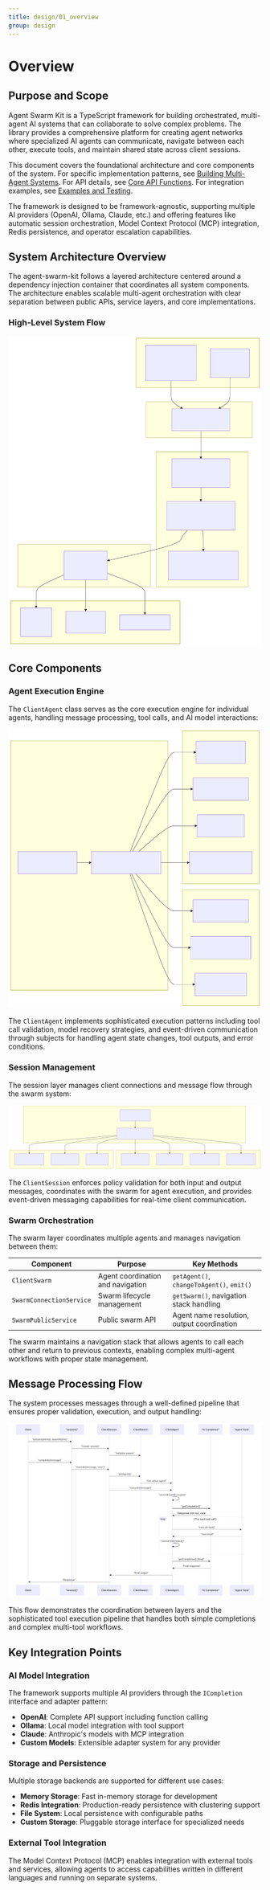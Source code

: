 ```yaml
---
title: design/01_overview
group: design
---
```


# Overview

## Purpose and Scope

Agent Swarm Kit is a TypeScript framework for building orchestrated, multi-agent AI systems that can collaborate to solve complex problems. The library provides a comprehensive platform for creating agent networks where specialized AI agents can communicate, navigate between each other, execute tools, and maintain shared state across client sessions.

This document covers the foundational architecture and core components of the system. For specific implementation patterns, see [Building Multi-Agent Systems](./23_Building_Multi-Agent_Systems.md). For API details, see [Core API Functions](./32_Core_API_Functions.md). For integration examples, see [Examples and Testing](./27_Examples_and_Testing.md).

The framework is designed to be framework-agnostic, supporting multiple AI providers (OpenAI, Ollama, Claude, etc.) and offering features like automatic session orchestration, Model Context Protocol (MCP) integration, Redis persistence, and operator escalation capabilities.

## System Architecture Overview

The agent-swarm-kit follows a layered architecture centered around a dependency injection container that coordinates all system components. The architecture enables scalable multi-agent orchestration with clear separation between public APIs, service layers, and core implementations.

### High-Level System Flow

![Mermaid Diagram](./diagrams\1_Overview_0.svg)

## Core Components

### Agent Execution Engine

The `ClientAgent` class serves as the core execution engine for individual agents, handling message processing, tool calls, and AI model interactions:

![Mermaid Diagram](./diagrams\1_Overview_2.svg)

The `ClientAgent` implements sophisticated execution patterns including tool call validation, model recovery strategies, and event-driven communication through subjects for handling agent state changes, tool outputs, and error conditions.

### Session Management

The session layer manages client connections and message flow through the swarm system:

![Mermaid Diagram](./diagrams\1_Overview_3.svg)

The `ClientSession` enforces policy validation for both input and output messages, coordinates with the swarm for agent execution, and provides event-driven messaging capabilities for real-time client communication.

### Swarm Orchestration

The swarm layer coordinates multiple agents and manages navigation between them:

| Component | Purpose | Key Methods |
|-----------|---------|-------------|
| `ClientSwarm` | Agent coordination and navigation | `getAgent()`, `changeToAgent()`, `emit()` |
| `SwarmConnectionService` | Swarm lifecycle management | `getSwarm()`, navigation stack handling |
| `SwarmPublicService` | Public swarm API | Agent name resolution, output coordination |

The swarm maintains a navigation stack that allows agents to call each other and return to previous contexts, enabling complex multi-agent workflows with proper state management.

## Message Processing Flow

The system processes messages through a well-defined pipeline that ensures proper validation, execution, and output handling:

![Mermaid Diagram](./diagrams\1_Overview_4.svg)

This flow demonstrates the coordination between layers and the sophisticated tool execution pipeline that handles both simple completions and complex multi-tool workflows.

## Key Integration Points

### AI Model Integration

The framework supports multiple AI providers through the `ICompletion` interface and adapter pattern:

- **OpenAI**: Complete API support including function calling
- **Ollama**: Local model integration with tool support  
- **Claude**: Anthropic's models with MCP integration
- **Custom Models**: Extensible adapter system for any provider

### Storage and Persistence

Multiple storage backends are supported for different use cases:

- **Memory Storage**: Fast in-memory storage for development
- **Redis Integration**: Production-ready persistence with clustering support
- **File System**: Local persistence with configurable paths
- **Custom Storage**: Pluggable storage interface for specialized needs

### External Tool Integration

The Model Context Protocol (MCP) enables integration with external tools and services, allowing agents to access capabilities written in different languages and running on separate systems.
